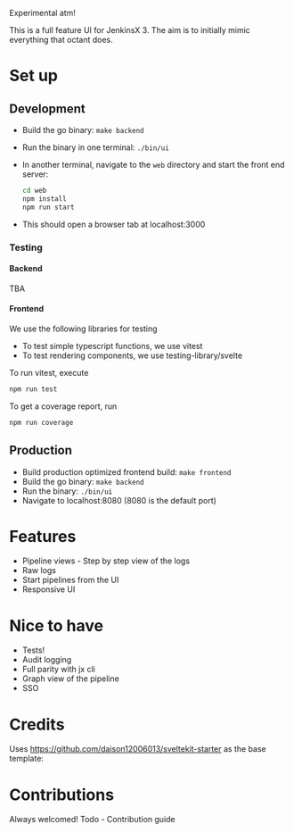 Experimental atm!

This is a full feature UI for JenkinsX 3.
The aim is to initially mimic everything that octant does.

# Set up

## Development

- Build the go binary: `make backend`
- Run the binary in one terminal: `./bin/ui`
- In another terminal, navigate to the `web` directory and start the front end server:

  ```bash
  cd web
  npm install
  npm run start
  ```

- This should open a browser tab at localhost:3000

### Testing

#### Backend

TBA

#### Frontend

We use the following libraries for testing

- To test simple typescript functions, we use vitest
- To test rendering components, we use testing-library/svelte

To run vitest, execute

```bash
npm run test
```

To get a coverage report, run

```bash
npm run coverage
```

## Production

- Build production optimized frontend build: `make frontend`
- Build the go binary: `make backend`
- Run the binary: `./bin/ui`
- Navigate to localhost:8080 (8080 is the default port)

# Features

- Pipeline views - Step by step view of the logs
- Raw logs
- Start pipelines from the UI
- Responsive UI

# Nice to have

- Tests!
- Audit logging
- Full parity with jx cli
- Graph view of the pipeline
- SSO

# Credits

Uses https://github.com/daison12006013/sveltekit-starter as the base template:

# Contributions

Always welcomed!
Todo - Contribution guide
